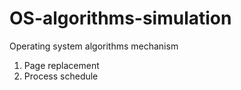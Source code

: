 # OS-algorithms-simulation
Operating system algorithms mechanism

1. Page replacement 
2. Process schedule
